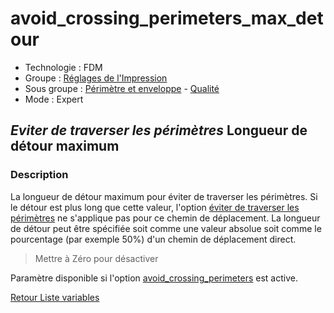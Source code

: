 # avoid_crossing_perimeters_max_detour

* Technologie : FDM
* Groupe : [Réglages de l'Impression](../print_settings/print_settings.md)
* Sous groupe : [Périmètre et enveloppe](../print_settings/print_settings.md#périmètre-et-enveloppe) - [Qualité](../print_settings/print_settings.md#qualité)
* Mode : Expert

## *Eviter de traverser les périmètres* Longueur de détour maximum

### Description

La longueur de détour maximum pour éviter de traverser les périmètres. Si le détour est plus long que cette valeur, l'option [éviter de traverser les périmètres](avoid_crossing_perimeters.md) ne s'applique pas pour ce chemin de déplacement. La longueur de détour peut être spécifiée soit comme une valeur absolue soit comme le pourcentage (par exemple 50%) d'un chemin de déplacement direct.

> Mettre à Zéro pour désactiver

Paramètre disponible si l'option [avoid_crossing_perimeters](avoid_crossing_perimeters.md) est active.

[Retour Liste variables](variable_list.md)

